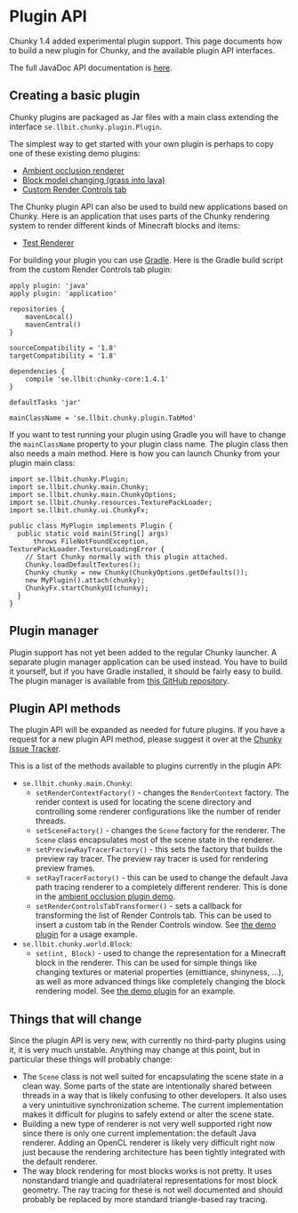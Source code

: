 Plugin API
==========

Chunky 1.4 added experimental plugin support. This page documents how to build a new plugin
for Chunky, and the available plugin API interfaces.

The full JavaDoc API documentation is [here](/api/).


## Creating a basic plugin

Chunky plugins are packaged as Jar files with a main class extending the
interface `se.llbit.chunky.plugin.Plugin`.

The simplest way to get started with your own plugin is perhaps to copy one of
these existing demo plugins:


* [Ambient occlusion renderer][1]
* [Block model changing (grass into lava)][2]
* [Custom Render Controls tab][3]

The Chunky plugin API can also be used to build new applications based on Chunky. Here is
an application that uses parts of the Chunky rendering system to render different kinds of
Minecraft blocks and items:

* [Test Renderer][7]


For building your plugin you can use [Gradle][5]. Here is the Gradle build script from
the custom Render Controls tab plugin:

```
apply plugin: 'java'
apply plugin: 'application'

repositories {
    mavenLocal()
    mavenCentral()
}

sourceCompatibility = '1.8'
targetCompatibility = '1.8'

dependencies {
    compile 'se.llbit:chunky-core:1.4.1'
}

defaultTasks 'jar'

mainClassName = 'se.llbit.chunky.plugin.TabMod'
```

If you want to test running your plugin using Gradle you will have to change the
`mainClassName` property to your plugin class name. The plugin class then also
needs a main method. Here is how you can launch Chunky from your plugin main class:

```
import se.llbit.chunky.Plugin;
import se.llbit.chunky.main.Chunky;
import se.llbit.chunky.main.ChunkyOptions;
import se.llbit.chunky.resources.TexturePackLoader;
import se.llbit.chunky.ui.ChunkyFx;

public class MyPlugin implements Plugin {
  public static void main(String[] args)
      throws FileNotFoundException, TexturePackLoader.TextureLoadingError {
    // Start Chunky normally with this plugin attached.
    Chunky.loadDefaultTextures();
    Chunky chunky = new Chunky(ChunkyOptions.getDefaults());
    new MyPlugin().attach(chunky);
    ChunkyFx.startChunkyUI(chunky);
  }
}
```


## Plugin manager

Plugin support has not yet been added to the regular Chunky launcher. A
separate plugin manager application can be used instead. You have to build it
yourself, but if you have Gradle installed, it should be fairly easy to build.
The plugin manager is available from [this GitHub repository][4].


## Plugin API methods

The plugin API will be expanded as needed for future plugins. If you have a
request for a new plugin API method, please suggest it over at the [Chunky
Issue Tracker][6].

This is a list of the methods available to plugins currently in the plugin API:

* `se.llbit.chunky.main.Chunky`:
    * `setRenderContextFactory()` - changes the `RenderContext` factory.
    The render context is used for  locating the scene directory and
    controlling some renderer configurations like the number of render threads.
    * `setSceneFactory()` - changes the `Scene` factory for the renderer.
    The `Scene` class encapsulates most of the scene state in the renderer.
    * `setPreviewRayTracerFactory()` - this sets the factory that builds
    the preview ray tracer. The preview ray tracer is used for rendering preview
    frames.
    * `setRayTracerFactory()` - this can be used to change the default Java path
    tracing renderer to a completely different renderer. This is done in the
    [ambient occlusion plugin demo][1].
    * `setRenderControlsTabTransformer()` - sets a callback for transforming
    the list of Render Controls tab. This can be used to insert a custom
    tab in the Render Controls window. See [the demo plugin][3] for a usage example.
* `se.llbit.chunky.world.Block`:
    * `set(int, Block)` - used to change the representation for a Minecraft block
    in the renderer. This can be used for simple things like changing textures or
    material properties (emittiance, shinyness, ...), as well as more advanced things like
    completely changing the block rendering model. See [the demo plugin][4] for
    an example.

## Things that will change

Since the plugin API is very new, with currently no third-party plugins using it,
it is very much unstable. Anything may change at this point, but in particular
these things will probably change:

* The `Scene` class is not well suited for encapsulating the scene state in a
  clean way. Some parts of the state are intentionally shared between threads
  in a way that is likely confusing to other developers. It also uses a very
  unintuitive synchronization scheme. The current implementation makes it
  difficult for plugins to safely extend or alter the scene state.
* Building a new type of renderer is not very well supported right now since
  there is only one current implementation: the default Java renderer. Adding
  an OpenCL renderer is likely very difficult right now just because the
  rendering architecture has been tightly integrated with the default renderer.
* The way block rendering for most blocks works is not pretty. It uses
  nonstandard triangle and quadrilateral representations for most block
  geometry. The ray tracing for these is not well documented and should
  probably be replaced by more standard triangle-based ray tracing.

[1]: https://github.com/llbit/Chunky-AOPlugin
[2]: https://github.com/llbit/Chunky-BlockMod
[3]: https://github.com/llbit/Chunky-TabMod
[4]: https://github.com/llbit/Chunky-PlugMan
[5]: https://gradle.org/
[6]: https://github.com/llbit/chunky/issues
[7]: https://github.com/llbit/Chunky-TestRenderer
